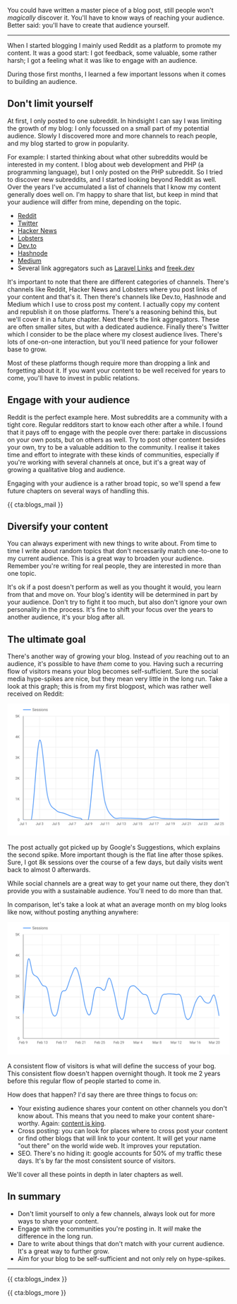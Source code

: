 You could have written a master piece of a blog post, still people won't _magically_ discover it. You'll have to know ways of reaching your audience. Better said: you'll have to create that audience yourself.

---

When I started blogging I mainly used Reddit as a platform to promote my content. It was a good start: I got feedback, some valuable, some rather harsh; I got a feeling what it was like to engage with an audience. 

During those first months, I learned a few important lessons when it comes to building an audience.
 
## Don't limit yourself

At first, I only posted to one subreddit. In hindsight I can say I was limiting the growth of my blog: I only focussed on a small part of my potential audience. Slowly I discovered more and more channels to reach people, and my blog started to grow in popularity.

For example: I started thinking about what other subreddits would be interested in my content. I blog about web development and PHP (a programming language), but I only posted on the PHP subreddit. So I tried to discover new subreddits, and I started looking beyond Reddit as well. Over the years I've accumulated a list of channels that I know my content generally does well on. I'm happy to share that list, but keep in mind that your audience will differ from mine, depending on the topic.

- [Reddit](*https://www.reddit.com/)
- [Twitter](*https://twitter.com/)
- [Hacker News](*https://news.ycombinator.com/)
- [Lobsters](*https://lobste.rs/)
- [Dev.to](*https://dev.to/)
- [Hashnode](*https://hashnode.com/)
- [Medium](*https://medium.com/)
- Several link aggregators such as [Laravel Links](*https://laravel-news.com/links) and [freek.dev](*https://freek.dev/)

It's important to note that there are different categories of channels. There's channels like Reddit, Hacker News and Lobsters where you post links of your content and that's it. Then there's channels like Dev.to, Hashnode and Medium which I use to cross post my content. I actually copy my content and republish it on those platforms. There's a reasoning behind this, but we'll cover it in a future chapter. Next there's the link aggregators. These are often smaller sites, but with a dedicated audience. 
Finally there's Twitter which I consider to be the place where my closest audience lives. There's lots of one-on-one interaction, but you'll need patience for your follower base to grow.

Most of these platforms though require more than dropping a link and forgetting about it. If you want your content to be well received for years to come, you'll have to invest in public relations. 

## Engage with your audience

Reddit is the perfect example here. Most subreddits are a community with a tight core. Regular redditors start to know each other after a while. I found that it pays off to engage with the people over there: partake in discussions on your own posts, but on others as well. Try to post other content besides your own, try to be a valuable addition to the community. I realise it takes time and effort to integrate with these kinds of communities, especially if you're working with several channels at once, but it's a great way of growing a qualitative blog and audience.

Engaging with your audience is a rather broad topic, so we'll spend a few future chapters on several ways of handling this.

{{ cta:blogs_mail }}

## Diversify your content

You can always experiment with new things to write about. From time to time I write about random topics that don't necessarily match one-to-one to my current audience. This is a great way to broaden your audience. Remember you're writing for real people, they are interested in more than one topic.

It's ok if a post doesn't perform as well as you thought it would, you learn from that and move on. Your blog's identity will be determined in part by your audience. Don't try to fight it too much, but also don't ignore your own personality in the process. It's fine to shift your focus over the years to another audience, it's your blog after all.

## The ultimate goal

There's another way of growing your blog. Instead of _you_ reaching out to an audience, it's possible to have _them_ come to you. Having such a recurring flow of visitors means your blog becomes self-sufficient. Sure the social media hype-spikes are nice, but they mean very little in the long run. Take a look at this graph; this is from my first blogpost, which was rather well received on Reddit:

![Sessions per day](/resources/img/blogs-for-devs/04-01.png)

The post actually got picked up by Google's Suggestions, which explains the second spike. More important though is the flat line after those spikes. Sure, I got 8k sessions over the course of a few days, but daily visits went back to almost 0 afterwards. 

While social channels are a great way to get your name out there, they don't provide you with a sustainable audience. You'll need to do more than that. 

In comparison, let's take a look at what an average month on my blog looks like now, without posting anything anywhere:

![Sessions per day](/resources/img/blogs-for-devs/04-02.png)

A consistent flow of visitors is what will define the success of your bog. This consistent flow doesn't happen overnight though. It took me 2 years before this regular flow of people started to come in. 

How does that happen? I'd say there are three things to focus on:

- Your existing audience shares your content on other channels you don't know about. This means that you need to make your content share-worthy. Again: [content is king](*/blogs-for-devs/02-content-is-king).
- Cross posting: you can look for places where to cross post your content or find other blogs that will link to your content. It will get your name "out there" on the world wide web. It improves your reputation.
- SEO. There's no hiding it: google accounts for 50% of my traffic these days. It's by far the most consistent source of visitors.

We'll cover all these points in depth in later chapters as well.

<div class="sidenote">
<h2>In summary</h2>

- Don't limit yourself to only a few channels, always look out for more ways to share your content.
- Engage with the communities you're posting in. It _will_ make the difference in the long run.
- Dare to write about things that don't match with your current audience. It's a great way to further grow.
- Aim for your blog to be self-sufficient and not only rely on hype-spikes.
</div>

---

{{ cta:blogs_index }}

{{ cta:blogs_more }}
